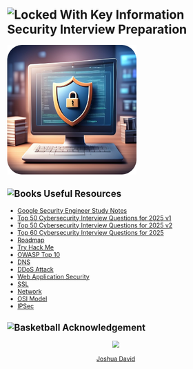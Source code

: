 # <img src="https://raw.githubusercontent.com/Tarikul-Islam-Anik/Telegram-Animated-Emojis/main/Objects/Locked%20With%20Key.webp" alt="Locked With Key" width="35" height="35" /> Information Security Interview Preparation

<img src="./resources/images/secure.png" alt="macbook_pro" width="300" />

## <img src="https://raw.githubusercontent.com/Tarikul-Islam-Anik/Telegram-Animated-Emojis/main/Objects/Books.webp" alt="Books" width="35" height="35" /> Useful Resources

- [Google Security Engineer Study Notes](https://github.com/gracenolan/Notes/blob/master/interview-study-notes-for-security-engineering.md#learning-tips)
- [Top 50 Cybersecurity Interview Questions for 2025 v1](https://www.edureka.co/blog/interview-questions/cybersecurity-interview-questions/)
- [Top 50 Cybersecurity Interview Questions for 2025 v2](https://www.simplilearn.com/tutorials/cyber-security-tutorial/cyber-security-interview-questions)
- [Top 60 Cybersecurity Interview Questions for 2025](https://www.geeksforgeeks.org/cyber-security-interview-questions/)
- [Roadmap](https://roadmap.sh/cyber-security)
- [Try Hack Me](https://tryhackme.com)
- [OWASP Top 10](https://www.cloudflare.com/learning/security/threats/owasp-top-10/)
- [DNS](https://www.cloudflare.com/learning/dns/what-is-dns/)
- [DDoS Attack](https://www.cloudflare.com/learning/ddos/what-is-a-ddos-attack/)
- [Web Application Security](https://www.cloudflare.com/learning/security/what-is-web-application-security/)
- [SSL](https://www.cloudflare.com/learning/ssl/what-is-ssl/)
- [Network](https://www.cloudflare.com/learning/network-layer/what-is-the-network-layer/)
- [OSI Model](https://www.cloudflare.com/learning/ddos/glossary/open-systems-interconnection-model-osi/)
- [IPSec](https://www.cloudflare.com/learning/network-layer/what-is-ipsec/)

## <img src="https://raw.githubusercontent.com/Tarikul-Islam-Anik/Telegram-Animated-Emojis/main/Activity/Basketball.webp" alt="Basketball" width="35" height="35" /> Acknowledgement

<div style="text-align: center;">
  <a href="https://www.linkedin.com/in/joshydavid/">
    <img src="https://github.com/user-attachments/assets/4dfe0c89-8ced-4e08-bcf3-6261bdbb956d" width="100">
    <p>Joshua David</p>
  </a>
</div>
